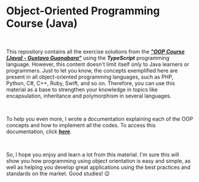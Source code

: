 # Object-Oriented Programming Course (Java)

<br>

This repository contains all the exercise solutions from the ***["OOP Course (Java) - Gustavo Guanabara"](https://youtube.com/playlist?list=PLHz_AreHm4dkqe2aR0tQK74m8SFe-aGsY&feature=shared)*** using the ***TypeScript*** programming language. However, this content doesn't limit itself only to Java learners or programmers. Just to let you know, the concepts exemplified here are present in all object-oriented programming languages, such as PHP, Python, C#, C++, Ruby, Swift, and so on. Therefore, you can use this material as a base to strengthen your knowledge in topics like encapsulation, inheritance and polymorphism in several languages.

<br>

To help you even more, I wrote a documentation explaining each of the OOP concepts and how to implement all the codes. To access this documentation, click ***[here](https://alanbmrosa.notion.site/Curso-de-Programa-o-Orientada-a-Objetos-Java-29441cbf30404a2ea9cb4a05d419d695?pvs=4)***.

<br>

So, I hope you enjoy and learn a lot from this material. I'm sure this will show you how programming using object orientation is easy and simple, as well as helping you develop great applications using the best practices and standards on the market. Good studies! 😉